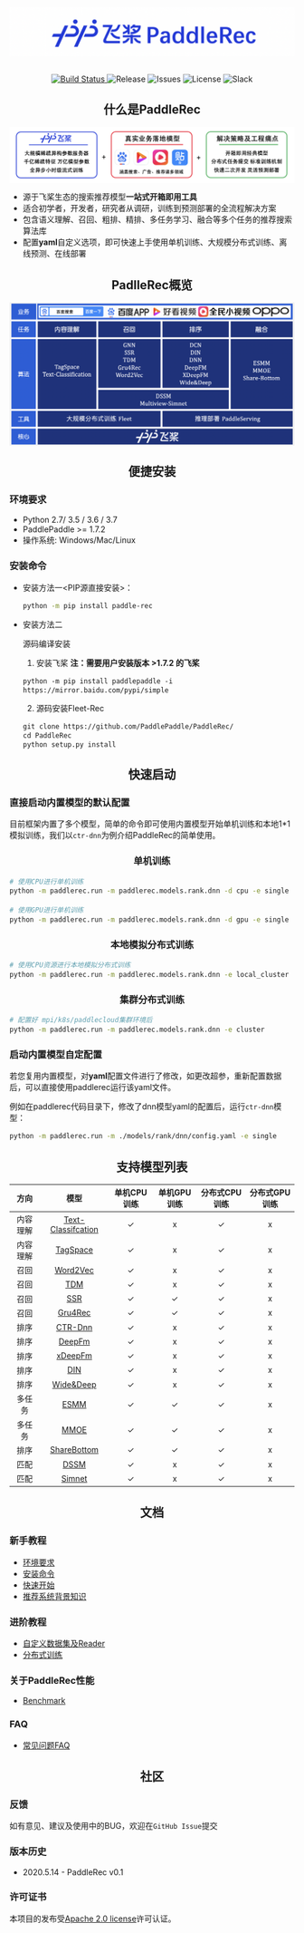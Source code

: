 <p align="center">
<img align="center" src="doc/imgs/logo.png">
<p>

<p align="center">
    <br>
    <a href="https://travis-ci.com/PaddlePaddle/Serving">
        <img alt="Build Status" src="https://img.shields.io/travis/com/PaddlePaddle/Serving/develop">
    </a>
    <img alt="Release" src="https://img.shields.io/badge/Release-0.0.3-yellowgreen">
    <img alt="Issues" src="https://img.shields.io/github/issues/PaddlePaddle/Serving">
    <img alt="License" src="https://img.shields.io/github/license/PaddlePaddle/Serving">
    <img alt="Slack" src="https://img.shields.io/badge/Join-Slack-green">
    <br>
<p>


<h2 align="center">什么是PaddleRec</h2>

<p align="center">
<img align="center" src="doc/imgs/structure.png">
<p>

- 源于飞桨生态的搜索推荐模型**一站式开箱即用工具** 
- 适合初学者，开发者，研究者从调研，训练到预测部署的全流程解决方案
- 包含语义理解、召回、粗排、精排、多任务学习、融合等多个任务的推荐搜索算法库
- 配置**yaml**自定义选项，即可快速上手使用单机训练、大规模分布式训练、离线预测、在线部署


<h2 align="center">PadlleRec概览</h2>

<p align="center">
<img align="center" src="doc/imgs/overview.png">
<p>


<h2 align="center">便捷安装</h2>

### 环境要求
* Python 2.7/ 3.5 / 3.6 / 3.7
* PaddlePaddle  >= 1.7.2
* 操作系统: Windows/Mac/Linux
  
### 安装命令

- 安装方法一<PIP源直接安装>：
  ```bash
  python -m pip install paddle-rec
  ```

- 安装方法二

  源码编译安装
  1. 安装飞桨  **注：需要用户安装版本 >1.7.2 的飞桨**

    ```shell
    python -m pip install paddlepaddle -i https://mirror.baidu.com/pypi/simple
    ```

  2. 源码安装Fleet-Rec

    ```
    git clone https://github.com/PaddlePaddle/PaddleRec/
    cd PaddleRec
    python setup.py install
    ```


<h2 align="center">快速启动</h2>

### 直接启动内置模型的默认配置

目前框架内置了多个模型，简单的命令即可使用内置模型开始单机训练和本地1*1模拟训练，我们以`ctr-dnn`为例介绍PaddleRec的简单使用。

<h3 align="center">单机训练</h3>

```bash
# 使用CPU进行单机训练
python -m paddlerec.run -m paddlerec.models.rank.dnn -d cpu -e single 

# 使用GPU进行单机训练
python -m paddlerec.run -m paddlerec.models.rank.dnn -d gpu -e single
```

<h3 align="center">本地模拟分布式训练</h3>

```bash
# 使用CPU资源进行本地模拟分布式训练
python -m paddlerec.run -m paddlerec.models.rank.dnn -e local_cluster
```

<h3 align="center">集群分布式训练</h3>

```bash
# 配置好 mpi/k8s/paddlecloud集群环境后
python -m paddlerec.run -m paddlerec.models.rank.dnn -e cluster
```

### 启动内置模型自定配置

若您复用内置模型，对**yaml**配置文件进行了修改，如更改超参，重新配置数据后，可以直接使用paddlerec运行该yaml文件。

例如在paddlerec代码目录下，修改了dnn模型yaml的配置后，运行`ctr-dnn`模型：
```bash
python -m paddlerec.run -m ./models/rank/dnn/config.yaml -e single
```


<h2 align="center">支持模型列表</h2>


|   方向   |                                      模型                                      | 单机CPU训练 | 单机GPU训练 | 分布式CPU训练 | 分布式GPU训练 |
| :------: | :----------------------------------------------------------------------------: | :---------: | :---------: | :-----------: | :-----------: |
| 内容理解 | [Text-Classifcation](models/contentunderstanding/text_classification/model.py) |      ✓      |      x      |       ✓       |       x       |
| 内容理解 |           [TagSpace](models/contentunderstanding/tagspace/model.py)            |      ✓      |      x      |       ✓       |       x       |
|   召回   |                  [Word2Vec](models/recall/word2vec/model.py)                   |      ✓      |      x      |       ✓       |       x       |
|   召回   |                       [TDM](models/recall/tdm/model.py)                        |      ✓      |      x      |       ✓       |       x       |
|   召回   |                       [SSR](models/recall/ssr/model.py)                        |      ✓      |      ✓      |       ✓       |       x       |
|   召回   |                   [Gru4Rec](models/recall/gru4rec/model.py)                    |      ✓      |      ✓      |       ✓       |       x       |
|   排序   |                      [CTR-Dnn](models/rank/dnn/model.py)                       |      ✓      |      x      |       ✓       |       x       |
|   排序   |                     [DeepFm](models/rank/deepfm/model.py)                      |      ✓      |      x      |       ✓       |       x       |
|   排序   |                    [xDeepFm](models/rank/xdeepfm/model.py)                     |      ✓      |      x      |       ✓       |       x       |
|   排序   |                        [DIN](models/rank/din/model.py)                         |      ✓      |      x      |       ✓       |       x       |
|   排序   |                  [Wide&Deep](models/rank/wide_deep/model.py)                   |      ✓      |      x      |       ✓       |       x       |
|  多任务  |                     [ESMM](models/multitask/essm/model.py)                     |      ✓      |      ✓      |       ✓       |       x       |
|  多任务  |                     [MMOE](models/multitask/mmoe/model.py)                     |      ✓      |      ✓      |       ✓       |       x       |
|   排序   |             [ShareBottom](models/multitask/share-bottom/model.py)              |      ✓      |      ✓      |       ✓       |       x       |
|   匹配   |                       [DSSM](models/match/dssm/model.py)                       |      ✓      |      x      |       ✓       |       x       |
|   匹配   |                [Simnet](models/match/multiview-simnet/model.py)                |      ✓      |      x      |       ✓       |       x       |



<h2 align="center">文档</h2>

### 新手教程
* [环境要求](#环境要求)
* [安装命令](#安装命令)
* [快速开始](#一行命令启动训练)
* [推荐系统背景知识](doc/rec_background.md)

### 进阶教程
* [自定义数据集及Reader](doc/custom_dataset_reader.md)
* [分布式训练](doc/distributed_train.md)

### 关于PaddleRec性能
* [Benchmark](doc/benchmark.md)

### FAQ
* [常见问题FAQ](doc/faq.md)


<h2 align="center">社区</h2>

### 反馈
如有意见、建议及使用中的BUG，欢迎在`GitHub Issue`提交

### 版本历史
- 2020.5.14 - PaddleRec v0.1
  
### 许可证书
本项目的发布受[Apache 2.0 license](LICENSE)许可认证。
  